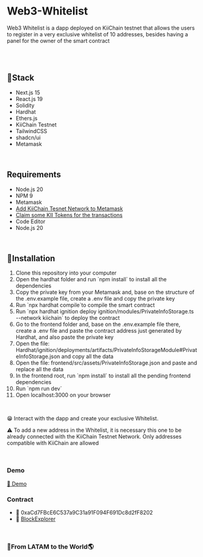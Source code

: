 # Web3-Whitelist
<p>Web3 Whitelist is a dapp deployed on KiiChain testnet that allows the users to register in a very exclusive whitelist of 10 addresses, besides having a panel for the owner of the smart contract</p>
<br/>
<br/>
<h2>🤖Stack</h2>
<ul>
  <li>Next.js 15</li>
  <li>React.js 19</li>
  <li>Solidity</li>
  <li>Hardhat</li>
  <li>Ethers.js</li>
  <li>KiiChain Testnet</li>
  <li>TailwindCSS</li>
  <li>shadcn/ui</li>
  <li>Metamask</li>
</ul>
<br/>
<h2>Requirements</h2>
<ul>
  <li>Node.js 20</li>
  <li>NPM 9</li>
  <li>Metamask</li>
  <li><a href="https://docs.kiiglobal.io/docs/learn/getting-started/connect-wallet-to-explorer-app" target="_blank">Add KiiChain Tesnet Network to Metamask</a></li>
  <li><a href="https://app.kiichain.io/faucet" target="_blank">Claim some KII Tokens for the transactions</a></li>
  <li>Code Editor</li>
  <li>Node.js 20</li>
</ul>
<br/>
<h2>🧩Installation</h2>
<ol>
  <li>Clone this repository into your computer</li>
  <li>Open the hardhat folder and run `npm install` to install all the dependencies</li>
  <li>Copy the private key from your Metamask and, base on the structure of the .env.example file, create a .env file and copy the private key</li>
  <li>Run `npx hardhat compile`to compile the smart contract</li>
  <li>Run `npx hardhat ignition deploy ignition/modules/PrivateInfoStorage.ts --network kiichain` to deploy the contract</li>
  <li>Go to the frontend folder and, base on the .env.example file there, create a .env file and paste the contract address just generated by Hardhat, and also paste the private key</li>
  <li>Open the file: Hardhat/ignition/deployments/artifacts/PrivateInfoStorageModule#PrivateInfoStorage.json and copy all the data</li>
  <li>Open the file: frontend/src/assets/PrivateInfoStorage.json and paste and replace all the data</li>
  <li>In the frontend root, run `npm install` to install all the pending frontend dependencies</li>
  <li>Run `npm run dev`</li>
  <li>Open localhost:3000 on your browser</li>
</ol>
<br/>
<p>😁 Interact with the dapp and create your exclusive Whitelist.</p>
<p>⚠️ To add a new address in the Whitelist, it is necessary this one to be already connected with the KiiChain Testnet Network. Only addresses compatible with KiiChain are allowed</p>
<br/>
<h3>Demo</h3>
<a href="https://web3-whitelist-fz73.vercel.app/" target="_blank">🚗 Demo</a>
<br/>
<h3>Contract</h3>
<ul>
  <li>📃 0xaCd7FBcE6C537a9C31a91F094F691Dc8d2fF8202</li>
  <li>🔗 <a href="https://app.kiichain.io/account/0xaCd7FBcE6C537a9C31a91F094F691Dc8d2fF8202" target="_blank">BlockExplorer</a></li>
</ul>
<br/>
<h3>💙From LATAM to the World🌎</h3>
